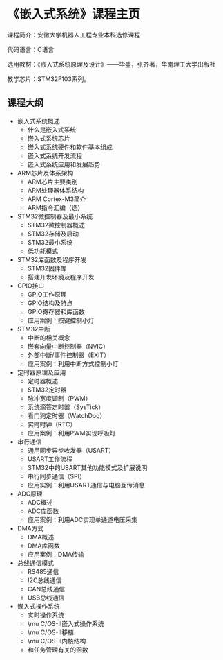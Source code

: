 # 《嵌入式系统》课程主页

课程简介：安徽大学机器人工程专业本科选修课程

代码语言：C语言

选用教材：《嵌入式系统原理及设计》——毕盛，张齐著，华南理工大学出版社

教学芯片：STM32F103系列。

## 课程大纲

- 嵌入式系统概述
  - 什么是嵌入式系统
  - 嵌入式系统芯片
  - 嵌入式系统硬件和软件基本组成
  - 嵌入式系统开发流程
  - 嵌入式系统应用和发展趋势
- ARM芯片及体系架构
  - ARM芯片主要类别
  - ARM处理器体系结构
  - ARM Cortex-M3简介
  - ARM指令汇编（选）
- STM32微控制器及最小系统
  - STM32微控制器概述
  - STM32存储及启动
  - STM32最小系统
  - 低功耗模式
- STM32库函数及程序开发
  - STM32固件库
  - 搭建开发环境及程序开发
- GPIO接口
  - GPIO工作原理
  - GPIO结构及特点
  - GPIO寄存器和库函数
  - 应用案例：按键控制小灯
- STM32中断
  - 中断的相关概念
  - 嵌套向量中断控制器（NVIC）
  - 外部中断/事件控制器（EXIT）
  - 应用案例：利用中断方式控制小灯
- 定时器原理及应用
  - 定时器概述
  - STM32定时器
  - 脉冲宽度调制（PWM）
  - 系统滴答定时器（SysTick）
  - 看门狗定时器（WatchDog）
  - 实时时钟（RTC）
  - 应用案例：利用PWM实现呼吸灯
- 串行通信
  - 通用同步异步收发器（USART）
  - USART工作流程
  - STM32中的USART其他功能模式及扩展说明
  - 串行同步通信（SPI）
  - 应用实例：利用USART通信与电脑互传消息
- ADC原理
  - ADC概述
  - ADC库函数
  - 应用案例：利用ADC实现单通道电压采集
- DMA方式
  - DMA概述
  - DMA库函数
  - 应用案例：DMA传输
- 总线通信模式
  - RS485通信
  - I2C总线通信
  - CAN总线通信
  - USB总线通信
- 嵌入式操作系统
  - 实时操作系统
  - \mu C/OS-II嵌入式操作系统
  - \mu C/OS-II移植
  - \mu C/OS-II内核结构
  - 和任务管理有关的函数

